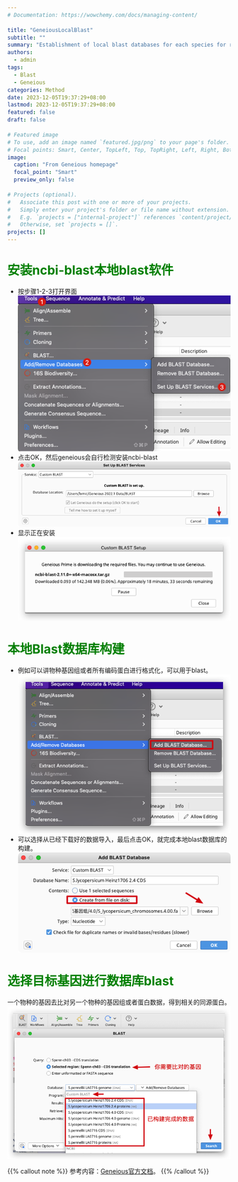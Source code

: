 ```yaml
---
# Documentation: https://wowchemy.com/docs/managing-content/

title: "GeneiousLocalBlast"
subtitle: ""
summary: "Establishment of local blast databases for each species for rapid CDS, protein or genomic blasts."
authors: 
  - admin
tags: 
  - Blast
  - Geneious
categories: Method
date: 2023-12-05T19:37:29+08:00
lastmod: 2023-12-05T19:37:29+08:00
featured: false
draft: false

# Featured image
# To use, add an image named `featured.jpg/png` to your page's folder.
# Focal points: Smart, Center, TopLeft, Top, TopRight, Left, Right, BottomLeft, Bottom, BottomRight.
image:
  caption: "From Geneious homepage"
  focal_point: "Smart"
  preview_only: false

# Projects (optional).
#   Associate this post with one or more of your projects.
#   Simply enter your project's folder or file name without extension.
#   E.g. `projects = ["internal-project"]` references `content/project/deep-learning/index.md`.
#   Otherwise, set `projects = []`.
projects: []
---
```

# <font color=green>安装ncbi-blast本地blast软件</font>

- 按步骤1-2-3打开界面
  ![2022-08-05-3HpSMr](https://raw.githubusercontent.com/Lxmic/Picture-bed/master/uPic/2022-08-05-3HpSMr.png)
  <br>
- 点击OK，然后geneious会自行检测安装ncbi-blast
  ![2022-08-05-1VlJOD](https://raw.githubusercontent.com/Lxmic/Picture-bed/master/uPic/2022-08-05-1VlJOD.png)
- 显示正在安装
  ![2022-08-05-JzYvPw](https://raw.githubusercontent.com/Lxmic/Picture-bed/master/uPic/2022-08-05-JzYvPw.png)

# <font color=green>本地Blast数据库构建</font>

- 例如可以讲物种基因组或者所有编码蛋白进行格式化，可以用于blast。
  ![2022-08-05-T5v64m](https://raw.githubusercontent.com/Lxmic/Picture-bed/master/uPic/2022-08-05-T5v64m.png)
- 可以选择从已经下载好的数据导入，最后点击OK，就完成本地blast数据库的构建。
  ![2022-08-05-fcbXgl](https://raw.githubusercontent.com/Lxmic/Picture-bed/master/uPic/2022-08-05-fcbXgl.png)

# <font color=green>选择目标基因进行数据库blast</font>

一个物种的基因去比对另一个物种的基因组或者蛋白数据，得到相关的同源蛋白。
![2022-08-05-xh6Dga](https://raw.githubusercontent.com/Lxmic/Picture-bed/master/uPic/2022-08-05-xh6Dga.png)

{{% callout note %}}
参考内容：[Geneious官方文档](https://assets.geneious.com/manual/2022.1/index.html)。
{{% /callout %}}
